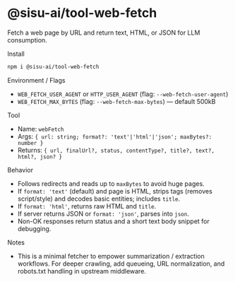 # @sisu-ai/tool-web-fetch

Fetch a web page by URL and return text, HTML, or JSON for LLM consumption.

Install
```bash
npm i @sisu-ai/tool-web-fetch
```

Environment / Flags
- `WEB_FETCH_USER_AGENT` or `HTTP_USER_AGENT` (flag: `--web-fetch-user-agent`)
- `WEB_FETCH_MAX_BYTES` (flag: `--web-fetch-max-bytes`) — default 500kB

Tool
- Name: `webFetch`
- Args: `{ url: string; format?: 'text'|'html'|'json'; maxBytes?: number }`
- Returns: `{ url, finalUrl?, status, contentType?, title?, text?, html?, json? }`

Behavior
- Follows redirects and reads up to `maxBytes` to avoid huge pages.
- If `format: 'text'` (default) and page is HTML, strips tags (removes script/style) and decodes basic entities; includes `title`.
- If `format: 'html'`, returns raw HTML and `title`.
- If server returns JSON or `format: 'json'`, parses into `json`.
- Non-OK responses return status and a short text body snippet for debugging.

Notes
- This is a minimal fetcher to empower summarization / extraction workflows. For deeper crawling, add queueing, URL normalization, and robots.txt handling in upstream middleware.

